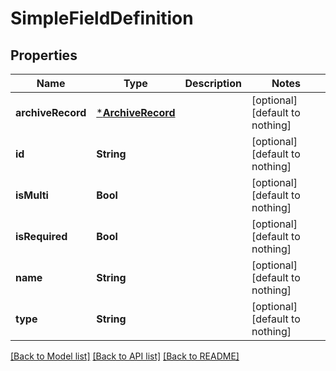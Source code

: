 # SimpleFieldDefinition


## Properties
Name | Type | Description | Notes
------------ | ------------- | ------------- | -------------
**archiveRecord** | [***ArchiveRecord**](ArchiveRecord.md) |  | [optional] [default to nothing]
**id** | **String** |  | [optional] [default to nothing]
**isMulti** | **Bool** |  | [optional] [default to nothing]
**isRequired** | **Bool** |  | [optional] [default to nothing]
**name** | **String** |  | [optional] [default to nothing]
**type** | **String** |  | [optional] [default to nothing]


[[Back to Model list]](../README.md#models) [[Back to API list]](../README.md#api-endpoints) [[Back to README]](../README.md)


